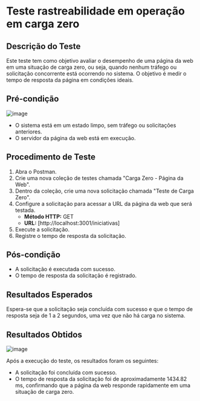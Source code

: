 # Teste rastreabilidade em operação em carga zero

## Descrição do Teste
Este teste tem como objetivo avaliar o desempenho de uma página da web em uma situação de carga zero, ou seja, quando nenhum tráfego ou solicitação concorrente está ocorrendo no sistema. O objetivo é medir o tempo de resposta da página em condições ideais.

## Pré-condição
![image](https://github.com/renanribeir0/tempoCargaZero/assets/110369271/ba2c003f-1fef-4224-a234-ae8f6458f4bc)

- O sistema está em um estado limpo, sem tráfego ou solicitações anteriores.
- O servidor da página da web está em execução.

## Procedimento de Teste
1. Abra o Postman.
2. Crie uma nova coleção de testes chamada "Carga Zero - Página da Web".
3. Dentro da coleção, crie uma nova solicitação chamada "Teste de Carga Zero".
4. Configure a solicitação para acessar a URL da página da web que será testada.
   - **Método HTTP:** GET
   - **URL:** [http://localhost:3001/iniciativas]
5. Execute a solicitação.
6. Registre o tempo de resposta da solicitação.

## Pós-condição
- A solicitação é executada com sucesso.
- O tempo de resposta da solicitação é registrado.

## Resultados Esperados
Espera-se que a solicitação seja concluída com sucesso e que o tempo de resposta seja de 1 a 2 segundos, uma vez que não há carga no sistema.

## Resultados Obtidos
![image](https://github.com/renanribeir0/tempoCargaZero/assets/110369271/9e2f74c1-6869-42d6-bfd2-915e67d3bff6)

Após a execução do teste, os resultados foram os seguintes:
- A solicitação foi concluída com sucesso.
- O tempo de resposta da solicitação foi de aproximadamente 1434.82 ms, confirmando que a página da web responde rapidamente em uma situação de carga zero.



